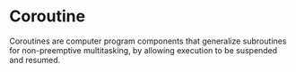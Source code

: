 # Coroutine
Coroutines are computer program components that generalize subroutines for non-preemptive multitasking, by allowing execution to be suspended and resumed.

